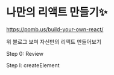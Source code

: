 # 나만의 리액트 만들기✨

https://pomb.us/build-your-own-react/

위 블로그 보며 자신만의 리액트 만들어보기

<p> Step 0: Review </p>
<p> Step I: createElement </p>

